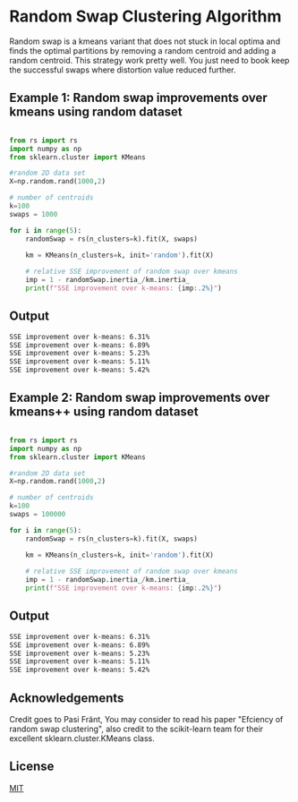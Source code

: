 # Random Swap Clustering Algorithm
Random swap is a kmeans variant that does not stuck in local optima and finds the optimal partitions by removing a random centroid and adding a random centroid. This strategy work pretty well. You just need to book keep the successful swaps where distortion value reduced further. 

## Example 1: Random swap improvements over kmeans using random dataset 

```python

from rs import rs
import numpy as np
from sklearn.cluster import KMeans

#random 2D data set
X=np.random.rand(1000,2)

# number of centroids
k=100
swaps = 1000

for i in range(5):
    randomSwap = rs(n_clusters=k).fit(X, swaps)

    km = KMeans(n_clusters=k, init='random').fit(X)
    
    # relative SSE improvement of random swap over kmeans
    imp = 1 - randomSwap.inertia_/km.inertia_
    print(f"SSE improvement over k-means: {imp:.2%}")
```
## Output
```bash
SSE improvement over k-means: 6.31%
SSE improvement over k-means: 6.89%
SSE improvement over k-means: 5.23%
SSE improvement over k-means: 5.11%
SSE improvement over k-means: 5.42%
```

## Example 2: Random swap improvements over kmeans++ using random dataset
```python

from rs import rs
import numpy as np
from sklearn.cluster import KMeans

#random 2D data set
X=np.random.rand(1000,2)

# number of centroids
k=100
swaps = 100000

for i in range(5):
    randomSwap = rs(n_clusters=k).fit(X, swaps)

    km = KMeans(n_clusters=k, init='random').fit(X)
    
    # relative SSE improvement of random swap over kmeans
    imp = 1 - randomSwap.inertia_/km.inertia_
    print(f"SSE improvement over k-means: {imp:.2%}")
```
## Output
```bash
SSE improvement over k-means: 6.31%
SSE improvement over k-means: 6.89%
SSE improvement over k-means: 5.23%
SSE improvement over k-means: 5.11%
SSE improvement over k-means: 5.42%
```


## Acknowledgements
Credit goes to Pasi Fränt, You may consider to read his paper "Efciency of random swap clustering", also credit to the scikit-learn team for their excellent sklearn.cluster.KMeans class.

## License
[MIT](https://choosealicense.com/licenses/mit/)
